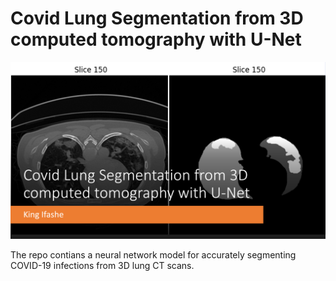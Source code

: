 # **Covid Lung Segmentation from 3D computed tomography with U-Net** 

![Image1](assets/Picture1.png)

The repo contians a neural network model for accurately segmenting COVID-19 infections from 3D lung CT scans. 
